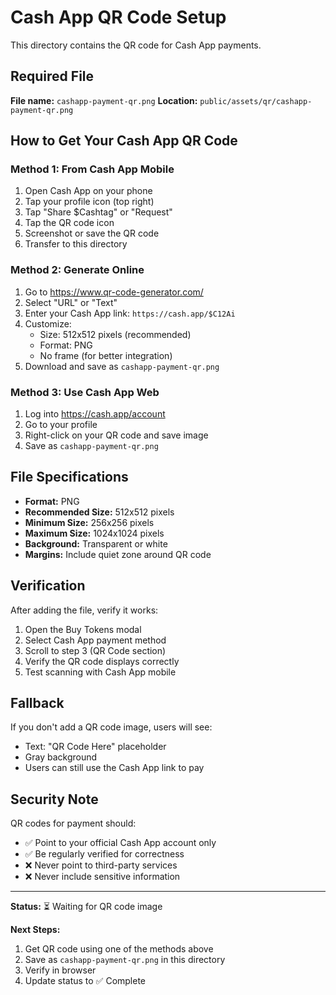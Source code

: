 # Cash App QR Code Setup

This directory contains the QR code for Cash App payments.

## Required File

**File name:** `cashapp-payment-qr.png`
**Location:** `public/assets/qr/cashapp-payment-qr.png`

## How to Get Your Cash App QR Code

### Method 1: From Cash App Mobile

1. Open Cash App on your phone
2. Tap your profile icon (top right)
3. Tap "Share $Cashtag" or "Request"
4. Tap the QR code icon
5. Screenshot or save the QR code
6. Transfer to this directory

### Method 2: Generate Online

1. Go to https://www.qr-code-generator.com/
2. Select "URL" or "Text"
3. Enter your Cash App link: `https://cash.app/$C12Ai`
4. Customize:
   - Size: 512x512 pixels (recommended)
   - Format: PNG
   - No frame (for better integration)
5. Download and save as `cashapp-payment-qr.png`

### Method 3: Use Cash App Web

1. Log into https://cash.app/account
2. Go to your profile
3. Right-click on your QR code and save image
4. Save as `cashapp-payment-qr.png`

## File Specifications

- **Format:** PNG
- **Recommended Size:** 512x512 pixels
- **Minimum Size:** 256x256 pixels
- **Maximum Size:** 1024x1024 pixels
- **Background:** Transparent or white
- **Margins:** Include quiet zone around QR code

## Verification

After adding the file, verify it works:

1. Open the Buy Tokens modal
2. Select Cash App payment method
3. Scroll to step 3 (QR Code section)
4. Verify the QR code displays correctly
5. Test scanning with Cash App mobile

## Fallback

If you don't add a QR code image, users will see:
- Text: "QR Code Here" placeholder
- Gray background
- Users can still use the Cash App link to pay

## Security Note

QR codes for payment should:
- ✅ Point to your official Cash App account only
- ✅ Be regularly verified for correctness
- ❌ Never point to third-party services
- ❌ Never include sensitive information

---

**Status:** ⏳ Waiting for QR code image

**Next Steps:**
1. Get QR code using one of the methods above
2. Save as `cashapp-payment-qr.png` in this directory
3. Verify in browser
4. Update status to ✅ Complete
